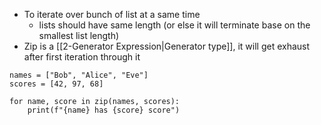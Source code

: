 * To iterate over bunch of list at a same time
	* lists should have same length (or else it will terminate base on the smallest list length)
 * Zip is a [[2-Generator Expression|Generator type]], it will get exhaust after first iteration through it

```
names = ["Bob", "Alice", "Eve"]
scores = [42, 97, 68]

for name, score in zip(names, scores):
    print(f"{name} has {score} score")
```